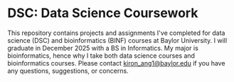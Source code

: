 # DSC: Data Science Coursework

This repository contains projects and assignments I've completed for
data science (DSC) and bioinformatics (BINF) courses at Baylor
University. I will graduate in December 2025 with a BS in
Informatics. My major is bioinformatics, hence why I take both data
science courses and bioinformatics courses. Please contact 
kiron_ang1@baylor.edu if you have any questions, suggestions, or
concerns.